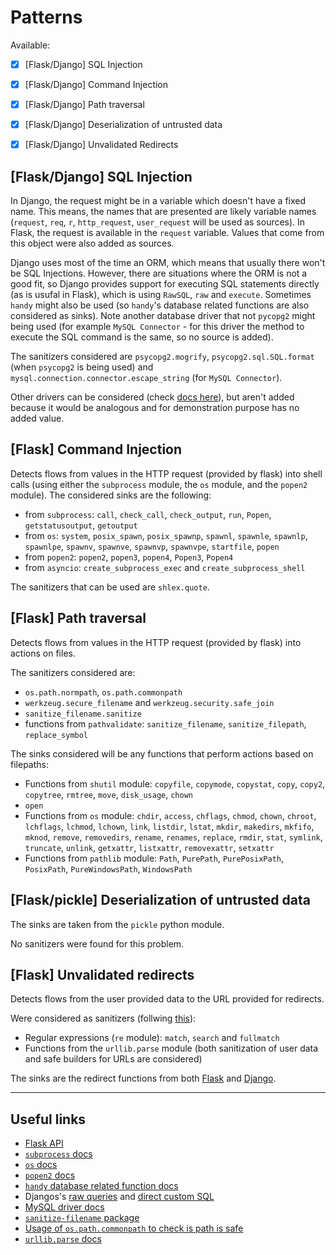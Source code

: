 # Patterns

Available:

- [x] [Flask/Django] SQL Injection
- [x] [Flask/Django] Command Injection
- [x] [Flask/Django] Path traversal
- [x] [Flask/Django] Deserialization of untrusted data
- [x] [Flask/Django] Unvalidated Redirects


## [Flask/Django] SQL Injection

In Django, the request might be in a variable which doesn't have a fixed name. This
means, the names that are presented are likely variable names
(`request`, `req`, `r`, `http_request`, `user_request` will be used as sources).
In Flask, the request is available in the `request` variable. Values that come
from this object were also added as sources.

Django uses most of the time an ORM, which means that usually there won't be 
SQL Injections. However, there are situations where the ORM is not a good fit,
so Django provides support for executing SQL statements directly (as is usufal in Flask),
which is using `RawSQL`, `raw` and `execute`. Sometimes `handy` might also be used (so `handy`'s
database related functions are also considered as sinks). Note another database driver
that not `pycopg2` might being used (for example `MySQL Connector` - for this driver the
method to execute the SQL command is the same, so no source is added).

The sanitizers considered are `psycopg2.mogrify`, `psycopg2.sql.SQL.format` (when `psycopg2`
is being used) and `mysql.connection.connector.escape_string` (for `MySQL Connector`).

Other drivers can be considered (check [docs here](https://docs.djangoproject.com/en/5.0/ref/databases/#mariadb-notes)),
but aren't added because it would be analogous and for demonstration purpose
has no added value.

## [Flask] Command Injection

Detects flows from values in the HTTP request (provided by flask) into shell calls
(using either the `subprocess` module, the `os` module, and the `popen2` module).
The considered sinks are the following:

- from `subprocess`: `call`, `check_call`, `check_output`, `run`, `Popen`, `getstatusoutput`, `getoutput`
- from `os`: `system`, `posix_spawn`, `posix_spawnp`, `spawnl`, `spawnle`, `spawnlp`, `spawnlpe`, `spawnv`, `spawnve`, `spawnvp`, `spawnvpe`, `startfile`, `popen`
- from `popen2`: `popen2`, `popen3`, `popen4`, `Popen3`, `Popen4`
- from `asyncio`: `create_subprocess_exec` and `create_subprocess_shell`

The sanitizers that can be used are `shlex.quote`.

## [Flask] Path traversal

Detects flows from values in the HTTP request (provided by flask) into actions on
files.

The sanitizers considered are:
- `os.path.normpath`, `os.path.commonpath`
- `werkzeug.secure_filename` and `werkzeug.security.safe_join`
- `sanitize_filename.sanitize`
-  functions from `pathvalidate`: `sanitize_filename`, `sanitize_filepath`, `replace_symbol`

The sinks considered will be any functions that perform actions based on filepaths:
- Functions from `shutil` module: `copyfile`, `copymode`, `copystat`, `copy`, `copy2`, `copytree`, `rmtree`, `move`, `disk_usage`, `chown`
- `open`
- Functions from `os` module: `chdir`, `access`, `chflags`, `chmod`, `chown`, `chroot`, `lchflags`, `lchmod`, `lchown`, `link`, `listdir`, `lstat`, `mkdir`, `makedirs`, `mkfifo`, `mknod`, `remove`, `removedirs`, `rename`, `renames`, `replace`, `rmdir`, `stat`, `symlink`, `truncate`, `unlink`, `getxattr`, `listxattr`, `removexattr`, `setxattr`
- Functions from `pathlib` module: `Path`, `PurePath`, `PurePosixPath`, `PosixPath`, `PureWindowsPath`, `WindowsPath`

## [Flask/pickle] Deserialization of untrusted data

The sinks are taken from the `pickle` python module.

No sanitizers were found for this problem.

## [Flask] Unvalidated redirects

Detects flows from the user provided data to the URL provided for redirects.

Were considered as sanitizers (follwing [this](https://cheatsheetseries.owasp.org/cheatsheets/Unvalidated_Redirects_and_Forwards_Cheat_Sheet.html)):

- Regular expressions (`re` module): `match`, `search` and `fullmatch` 
- Functions from the `urllib.parse` module (both sanitization of user data and
safe builders for URLs are considered)

The sinks are the redirect functions from both [Flask](https://flask.palletsprojects.com/en/3.0.x/api/#flask.Flask.redirect) and [Django](https://docs.djangoproject.com/en/5.0/topics/http/shortcuts/#redirect).

---

## Useful links

- [Flask API](https://flask.palletsprojects.com/en/3.0.x/api/)
- [`subprocess` docs](https://docs.python.org/3/library/subprocess.html#module-subprocess)
- [`os` docs](https://docs.python.org/3/library/os.html#)
- [`popen2` docs](https://python.readthedocs.io/en/v2.7.2/library/popen2.html#module-popen2)
- [`handy` database related function docs](https://handy.readthedocs.io/en/latest/db.html)
- Djangos's [raw queries](https://docs.djangoproject.com/en/dev/topics/db/sql/#executing-raw-queries) and [direct custom SQL](https://docs.djangoproject.com/en/dev/topics/db/sql/#executing-custom-sql)
- [MySQL driver docs](https://dev.mysql.com/doc/connector-python/en/connector-python-examples.html)
- [`sanitize-filename` package](https://pypi.org/project/sanitize-filename/)
- [Usage of `os.path.commonpath` to check is path is safe](https://security.openstack.org/guidelines/dg_using-file-paths.html)
- [`urllib.parse` docs](https://docs.python.org/3/library/urllib.parse.html#module-urllib.parse)
